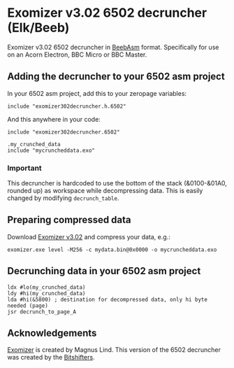 # Exomizer v3.02 6502 decruncher (Elk/Beeb)

Exomizer v3.02 6502 decruncher in [BeebAsm](https://github.com/stardot/beebasm) format. Specifically for use on an Acorn Electron, BBC Micro or BBC Master.

## Adding the decruncher to your 6502 asm project

In your 6502 asm project, add this to your zeropage variables:

```
include "exomizer302decruncher.h.6502"
```

And this anywhere in your code:

```
include "exomizer302decruncher.6502"

.my_crunched_data
include "mycruncheddata.exo"
```

### Important

This decruncher is hardcoded to use the bottom of the stack (&0100-&01A0, rounded up) as workspace while decompressing data. This is easily changed by modifying `decrunch_table`.

## Preparing compressed data

Download [Exomizer v3.02](https://bitbucket.org/magli143/exomizer/wiki/Home) and compress your data, e.g.:

```
exomizer.exe level -M256 -c mydata.bin@0x0000 -o mycruncheddata.exo
```

## Decrunching data in your 6502 asm project

```
ldx #lo(my_crunched_data)
ldy #hi(my_crunched_data)
lda #hi(&5800) ; destination for decompressed data, only hi byte needed (page)
jsr decrunch_to_page_A
```

## Acknowledgements

[Exomizer](https://bitbucket.org/magli143/exomizer/wiki/Home) is created by Magnus Lind.
This version of the 6502 decruncher was created by the [Bitshifters](https://github.com/bitshifters).
